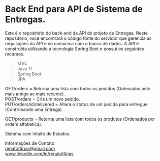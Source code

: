 # Back End para API de Sistema de Entregas.

Este é o repositório do back-end da API do projeto de Entregas. Neste repositório,
você encontrará o código fonte do servidor que gerencia as requisições da API e se comunica com o banco de dados. A API é construída utilizando a tecnologia Spring Boot e possui os seguintes recursos.

> MVC                    
> Java 17        
> Spring Boot        
> JPA

GET/orders = Retorna uma lista com todos os pedidos (Ordenados pelo mais antigo ao mais recente).                            
POST/orders = Cria um novo pedido.                                               
PUT/orders/id/delivered = Altera o status de um pedido para entregue (Confirmando uma Entrega).

GET/products = Retorna uma lista com todos os produtos (Ordenados por ordem alfabetica).                    




Sistema com Intuito de Estudos.

Informações de Contato:   
renatof4rias@gmail.com    
www.linkedin.com/in/renatof4rias


